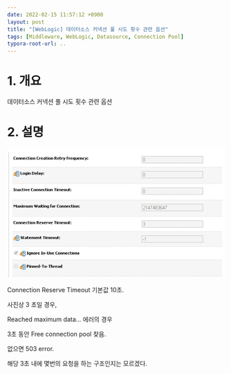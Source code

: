 ```yaml
---
date: 2022-02-15 11:57:12 +0900
layout: post
title: "[WebLogic] 데이터소스 커넥션 풀 시도 횟수 관련 옵션"
tags: [Middleware, WebLogic, Datasource, Connection Pool]
typora-root-url: ..
---
```



# 1. 개요

데이터소스 커넥션 풀 시도 횟수 관련 옵션



# 2. 설명

![Datasource_retry_options_1](/../assets/posts/images/01-WebLogic/Datasource_retry_options/Datasource_retry_options_1.png)





Connection Reserve Timeout 기본값 10초.

사진상 3 초일 경우,



Reached maximum data... 에러의 경우

3초 동안 Free connection pool 찾음.



없으면 503 error.



해당 3초 내에 몇번의 요청을 하는 구조인지는 모르겠다.
